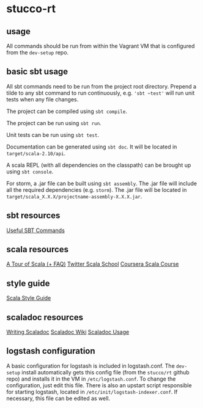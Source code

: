 stucco-rt
==========

usage
-----
All commands should be run from within the Vagrant VM that is configured from the `dev-setup` repo.

basic sbt usage
---------------
All sbt commands need to be run from the project root directory. Prepend a tilde to any sbt command to run continuously, e.g. `'sbt ~test'` will run unit tests when any file changes.

The project can be compiled using `sbt compile`.

The project can be run using `sbt run`.

Unit tests can be run using `sbt test`.

Documentation can be generated using `sbt doc`. It will be located in `target/scala-2.10/api`.

A scala REPL (with all dependencies on the classpath) can be brought up using `sbt console`.

For storm, a .jar file can be built using `sbt assembly`. The .jar file will include all the required dependencies (e.g. `storm`). The .jar file will be located in `target/scala_X.X.X/projectname-assembly-X.X.X.jar`.

sbt resources
-------------
[Useful SBT Commands](http://scala.micronauticsresearch.com/sbt/useful-sbt-commands)

scala resources
---------------
[A Tour of Scala (+ FAQ)](http://docs.scala-lang.org/tutorials/)
[Twitter Scala School](http://twitter.github.io/scala_school/)
[Coursera Scala Course](https://www.coursera.org/course/progfun)

style guide
-----------
[Scala Style Guide](http://docs.scala-lang.org/style/)

scaladoc resources
------------------
[Writing Scaladoc](https://wiki.scala-lang.org/display/SW/Writing+Documentation)
[Scaladoc Wiki](https://wiki.scala-lang.org/display/SW/Scaladoc)
[Scaladoc Usage](http://dcsobral.blogspot.com/2011/12/using-scala-api-documentation.html)

logstash configuration
----------------------
A basic configuration for logstash is included in logstash.conf. The `dev-setup` install automatically gets this config file (from the `stucco/rt` github repo) and installs it in the VM in `/etc/logstash.conf`. To change the configuration, just edit this file. There is also an upstart script responsible for starting logstash, located in `/etc/init/logstash-indexer.conf`. If necessary, this file can be edited as well.
